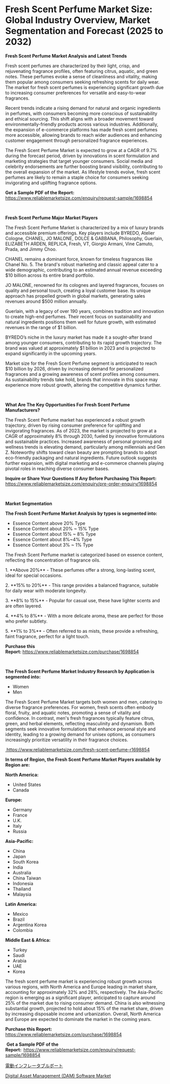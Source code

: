 <p><h1>Fresh Scent Perfume Market Size: Global Industry Overview, Market Segmentation and Forecast (2025 to 2032)</h1></p><p><strong>Fresh Scent Perfume Market Analysis and Latest Trends</strong></p>
<p><p>Fresh scent perfumes are characterized by their light, crisp, and rejuvenating fragrance profiles, often featuring citrus, aquatic, and green notes. These perfumes evoke a sense of cleanliness and vitality, making them popular among consumers seeking refreshing scents for daily wear. The market for fresh scent perfumes is experiencing significant growth due to increasing consumer preferences for versatile and easy-to-wear fragrances.</p><p>Recent trends indicate a rising demand for natural and organic ingredients in perfumes, with consumers becoming more conscious of sustainability and ethical sourcing. This shift aligns with a broader movement toward environmentally-friendly products across various industries. Additionally, the expansion of e-commerce platforms has made fresh scent perfumes more accessible, allowing brands to reach wider audiences and enhancing customer engagement through personalized fragrance experiences.</p><p>The Fresh Scent Perfume Market is expected to grow at a CAGR of 9.7% during the forecast period, driven by innovations in scent formulation and marketing strategies that target younger consumers. Social media and celebrity endorsements are further boosting brand visibility, contributing to the overall expansion of the market. As lifestyle trends evolve, fresh scent perfumes are likely to remain a staple choice for consumers seeking invigorating and uplifting fragrance options.</p></p>
<p><strong>Get a Sample PDF of the Report:&nbsp;</strong> <a href="https://www.reliablemarketsize.com/enquiry/request-sample/1698854?utm_campaign=1197&utm_medium=2&utm_source=Github&utm_content=ia&utm_term=09012025&utm_id=fresh-scent-perfume">https://www.reliablemarketsize.com/enquiry/request-sample/1698854</a></p>
<p>&nbsp;</p>
<p><strong>Fresh Scent Perfume Major Market Players</strong></p>
<p><p>The Fresh Scent Perfume Market is characterized by a mix of luxury brands and accessible premium offerings. Key players include BYREDO, Atelier Cologne, CHANEL, JO MALONE, DOLCE & GABBANA, Philosophy, Guerlain, ELIZABETH ARDEN, REPLICA, Fresh, VT, Giorgio Armani, Vine Camuto, Prada, and Jimmy Choo. </p><p>CHANEL remains a dominant force, known for timeless fragrances like Chanel No. 5. The brand's robust marketing and classic appeal cater to a wide demographic, contributing to an estimated annual revenue exceeding $10 billion across its entire brand portfolio.</p><p>JO MALONE, renowned for its colognes and layered fragrances, focuses on quality and personal touch, creating a loyal customer base. Its unique approach has propelled growth in global markets, generating sales revenues around $500 million annually.</p><p>Guerlain, with a legacy of over 190 years, combines tradition and innovation to create high-end perfumes. Their recent focus on sustainability and natural ingredients positions them well for future growth, with estimated revenues in the range of $1 billion.</p><p>BYREDO’s niche in the luxury market has made it a sought-after brand among younger consumers, contributing to its rapid growth trajectory. The brand was valued at approximately $1 billion in 2023 and is projected to expand significantly in the upcoming years.</p><p>Market size for the Fresh Scent Perfume segment is anticipated to reach $10 billion by 2026, driven by increasing demand for personalized fragrances and a growing awareness of scent profiles among consumers. As sustainability trends take hold, brands that innovate in this space may experience more robust growth, altering the competitive dynamics further.</p></p>
<p>&nbsp;</p>
<p><strong>What Are The Key Opportunities For Fresh Scent Perfume Manufacturers?</strong></p>
<p><p>The Fresh Scent Perfume market has experienced a robust growth trajectory, driven by rising consumer preference for uplifting and invigorating fragrances. As of 2023, the market is projected to grow at a CAGR of approximately 8% through 2030, fueled by innovative formulations and sustainable practices. Increased awareness of personal grooming and wellness trends is elevating demand, particularly among millennials and Gen Z. Noteworthy shifts toward clean beauty are prompting brands to adopt eco-friendly packaging and natural ingredients. Future outlook suggests further expansion, with digital marketing and e-commerce channels playing pivotal roles in reaching diverse consumer bases.</p></p>
<p><strong>Inquire or Share Your Questions If Any Before Purchasing This Report:</strong> <a href="https://www.reliablemarketsize.com/enquiry/pre-order-enquiry/1698854?utm_campaign=1197&utm_medium=2&utm_source=Github&utm_content=ia&utm_term=09012025&utm_id=fresh-scent-perfume">https://www.reliablemarketsize.com/enquiry/pre-order-enquiry/1698854</a></p>
<p>&nbsp;</p>
<p><strong>Market Segmentation</strong></p>
<p><strong>The Fresh Scent Perfume Market Analysis by types is segmented into:</strong></p>
<p><ul><li>Essence Content above 20% Type</li><li>Essence Content about 20% ~ 15% Type</li><li>Essence Content about 15% ~ 8% Type</li><li>Essence Content about 8%~4% Type</li><li>Essence Content about 3% ~ 1% Type</li></ul></p>
<p><p>The Fresh Scent Perfume market is categorized based on essence content, reflecting the concentration of fragrance oils. </p><p>1. **Above 20%** - These perfumes offer a strong, long-lasting scent, ideal for special occasions.  </p><p>2. **15% to 20%** - This range provides a balanced fragrance, suitable for daily wear with moderate longevity.  </p><p>3. **8% to 15%** - Popular for casual use, these have lighter scents and are often layered.  </p><p>4. **4% to 8%** - With a more delicate aroma, these are perfect for those who prefer subtlety.  </p><p>5. **1% to 3%** - Often referred to as mists, these provide a refreshing, faint fragrance, perfect for a light touch.</p></p>
<p><strong>Purchase this Report:&nbsp;</strong><a href="https://www.reliablemarketsize.com/purchase/1698854?utm_campaign=1197&utm_medium=2&utm_source=Github&utm_content=ia&utm_term=09012025&utm_id=fresh-scent-perfume">https://www.reliablemarketsize.com/purchase/1698854</a></p>
<p>&nbsp;</p>
<p><strong>The Fresh Scent Perfume Market Industry Research by Application is segmented into:</strong></p>
<p><ul><li>Women</li><li>Men</li></ul></p>
<p><p>The Fresh Scent Perfume Market targets both women and men, catering to diverse fragrance preferences. For women, fresh scents often embody floral, fruity, and aquatic notes, promoting a sense of vitality and confidence. In contrast, men's fresh fragrances typically feature citrus, green, and herbal elements, reflecting masculinity and dynamism. Both segments seek innovative formulations that enhance personal style and identity, leading to a growing demand for unisex options, as consumers increasingly prioritize versatility in their fragrance choices.</p></p>
<p><a href="https://www.reliablemarketsize.com/fresh-scent-perfume-r1698854?utm_campaign=1197&utm_medium=2&utm_source=Github&utm_content=ia&utm_term=09012025&utm_id=fresh-scent-perfume">&nbsp;https://www.reliablemarketsize.com/fresh-scent-perfume-r1698854</a></p>
<p><strong>In terms of Region, the Fresh Scent Perfume Market Players available by Region are:</strong></p>
<p>
    <p> <strong> North America: </strong>
        <ul>
            <li>United States</li>
            <li>Canada</li>
        </ul>
        </p> 
    <p> <strong> Europe: </strong>
        <ul>
            <li>Germany</li>
            <li>France</li>
            <li>U.K.</li>
            <li>Italy</li>
            <li>Russia</li>
        </ul>
        </p> 
    <p> <strong> Asia-Pacific: </strong>
        <ul>
            <li>China</li>
            <li>Japan</li>
            <li>South Korea</li>
            <li>India</li>
            <li>Australia</li>
            <li>China Taiwan</li>
            <li>Indonesia</li>
            <li>Thailand</li>
            <li>Malaysia</li>
        </ul>
        </p> 
    <p> <strong> Latin America: </strong>
        <ul>
            <li>Mexico</li>
            <li>Brazil</li>
            <li>Argentina Korea</li>
            <li>Colombia</li>
        </ul>
        </p> 
    <p> <strong> Middle East & Africa: </strong>
        <ul>
            <li>Turkey</li>
            <li>Saudi</li>
            <li>Arabia</li>
            <li>UAE</li>
            <li>Korea</li>
        </ul>
    </p>
    </p>
<p><p>The fresh scent perfume market is experiencing robust growth across various regions, with North America and Europe leading in market share, accounting for approximately 32% and 28%, respectively. The Asia-Pacific region is emerging as a significant player, anticipated to capture around 25% of the market due to rising consumer demand. China is also witnessing substantial growth, projected to hold about 15% of the market share, driven by increasing disposable income and urbanization. Overall, North America and Europe are expected to dominate the market in the coming years.</p></p>
<p><strong>Purchase this Report: </strong><a href="https://www.reliablemarketsize.com/purchase/1698854?utm_campaign=1197&utm_medium=2&utm_source=Github&utm_content=ia&utm_term=09012025&utm_id=fresh-scent-perfume">https://www.reliablemarketsize.com/purchase/1698854</a></p>
<p>&nbsp;<strong>Get a Sample PDF of the Report:&nbsp;&nbsp;</strong><a href="https://www.reliablemarketsize.com/enquiry/request-sample/1698854?utm_campaign=1197&utm_medium=2&utm_source=Github&utm_content=ia&utm_term=09012025&utm_id=fresh-scent-perfume">https://www.reliablemarketsize.com/enquiry/request-sample/1698854</a></p>
<p><strong></strong></p>
<p><p><a href="https://github.com/lababdou/Market-Research-Report-List-6/blob/main/284232129763.md?utm_campaign=1197&utm_medium=2&utm_source=Github&utm_content=ia&utm_term=09012025&utm_id=fresh-scent-perfume">電動インフレータブルボート</a></p><p><a href="https://github.com/prosalinda88/Market-Research-Report-List-7/blob/main/digital-asset-management-dam-software-market.md?utm_campaign=1197&utm_medium=2&utm_source=Github&utm_content=ia&utm_term=09012025&utm_id=fresh-scent-perfume">Digital Asset Management (DAM) Software Market</a></p></p>